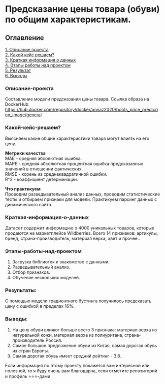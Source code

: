 # Предсказание цены товара (обуви) по общим характеристикам.

## Оглавление  
[1. Описание проекта](https://github.com/Anna-Zaitseva/The-boots-price-prediction-in-spring./blob/master/README.md#%D0%BE%D0%BF%D0%B8%D1%81%D0%B0%D0%BD%D0%B8%D0%B5-%D0%BF%D1%80%D0%BE%D0%B5%D0%BA%D1%82%D0%B0)  
[2. Какой кейс решаем?](https://github.com/Anna-Zaitseva/The-boots-price-prediction-in-spring./blob/master/README.md#%D0%BA%D0%B0%D0%BA%D0%BE%D0%B9-%D0%BA%D0%B5%D0%B9%D1%81-%D1%80%D0%B5%D1%88%D0%B0%D0%B5%D0%BC)  
[3. Краткая информация о данных](https://github.com/Anna-Zaitseva/The-boots-price-prediction-in-spring./tree/master?tab=readme-ov-file#%D0%BA%D1%80%D0%B0%D1%82%D0%BA%D0%B0%D1%8F-%D0%B8%D0%BD%D1%84%D0%BE%D1%80%D0%BC%D0%B0%D1%86%D0%B8%D1%8F-%D0%BE-%D0%B4%D0%B0%D0%BD%D0%BD%D1%8B%D1%85)   
[4. Этапы работы над проектом](https://github.com/Anna-Zaitseva/The-boots-price-prediction-in-spring./tree/master?tab=readme-ov-file#%D1%8D%D1%82%D0%B0%D0%BF%D1%8B-%D1%80%D0%B0%D0%B1%D0%BE%D1%82%D1%8B-%D0%BD%D0%B0%D0%B4-%D0%BF%D1%80%D0%BE%D0%B5%D0%BA%D1%82%D0%BE%D0%BC)   
[5. Результат](https://github.com/Anna-Zaitseva/The-boots-price-prediction-in-spring./tree/master?tab=readme-ov-file#%D1%80%D0%B5%D0%B7%D1%83%D0%BB%D1%8C%D1%82%D0%B0%D1%82%D1%8B)       
[6. Выводы](https://github.com/Anna-Zaitseva/The-boots-price-prediction-in-spring./tree/master?tab=readme-ov-file#%D0%B2%D1%8B%D0%B2%D0%BE%D0%B4%D1%8B)

### Описание-проекта    
Составление модели предсказания цены товара.
Ссылка образа на DockerHub: https://hub.docker.com/repository/docker/annaz2020/boots_price_predicrion_image/general

### Какой-кейс-решаем?    
Выясняем какие общие характеристики товара могут влиять на его цену.

**Метрики качества**     
MAE - средняя абсолютная ошибка.    
MAPE - средняя абсолютная процентная ошибка предсказанных значений в отношении фактических.   
RMSE - корень из среднеквадратичной ошибки.  
R^2 - коэффициент детерминации.

**Что практикуем**     
Проводим разведывательный анализ данных, проводим статистические тесты и отбираем признаки для модели.
Практикуем парсинг данных с динамического сайта.


### Краткая-информация-о-данных
Датасет содержит информацию о 4000 уникальных товаров, которые продаются на маркетплейсе Wildberries.
Всего 14 признаков: артикулы, бренд, страна-производитель, материал верха, цвет и прочее..
  

### Этапы-работы-над-проектом  
 1. Загрузка библиотек и знакомство с данными.
 2. Разведывательный анализ.
 3. Отбор признаков.
 4. Обучение нескольких моделей.


### Результаты:  
 С помощью модели градиентного бустинга получилось предсказать цену с ошибкой в пределах 16%.



### Выводы:  

1. На цену обуви влияют больше всего 3 признака: материал верха из натуральной кожи, материал верха из 
   полиуритана, страна-производитель Россия.
2. Самое большое предложение обуви из Китая, самая дорогая обувь из стран Европы. 
3. Самая дорогая обувь имеет средний рейтинг - 3.8.


Если информация по этому проекту покажется вам интересной или полезной, то я буду очень вам благодарна, если отметите репозиторий и профиль ⭐️⭐️⭐️-дами
